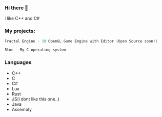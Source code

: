 ### Hi there 👋
I like C++ and C# 

### My projects:
```asm
Fractal Engine - 3D OpenGL Game Engine with Editor (Open Source soon!)
```
```asm
Blue - My C operating system
```

### Languages

* C++
* C
* C#
* Lua
* Rust
* JS(i dont like this one..)
* Java
* Assembly
<!--
**kacperks/kacperks** is a ✨ _special_ ✨ repository because its `README.md` (this file) appears on your GitHub profile.


